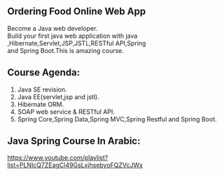 ## Ordering Food Online Web App
Become a Java web developer.<br/>
Build your first java web application with java<br/>
,Hibernate,Servlet,JSP,JSTL,RESTful API,Spring <br/>
and Spring Boot.This is amazing course.<br/>
## Course Agenda:
1. Java SE revision.<br/>
2. Java EE(servlet,jsp and jstl).<br/>
3. Hibernate ORM.<br/>
4. SOAP web service & RESTful API.<br/>
5. Spring Core,Spring Data,Spring MVC,Spring Restful and Spring Boot.<br/>

## Java Spring Course In Arabic:
https://www.youtube.com/playlist?list=PLNlcQ7ZEagCl49GsLxjhsebyoFQZVcJWx
